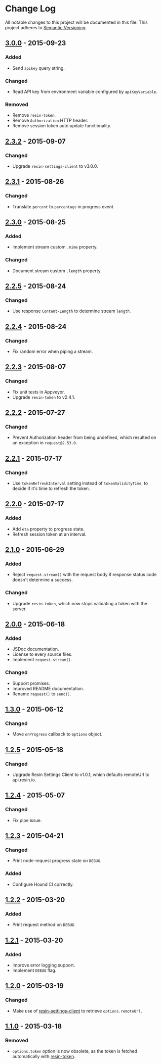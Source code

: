 # Change Log

All notable changes to this project will be documented in this file.
This project adheres to [Semantic Versioning](http://semver.org/).

## [3.0.0] - 2015-09-23

### Added

- Send `apikey` query string.

### Changed

- Read API key from environment variable configured by `apiKeyVariable`.

### Removed

- Remove `resin-token`.
- Remove `Authorization` HTTP header.
- Remove session token auto update functionality.

## [2.3.2] - 2015-09-07

### Changed

- Upgrade `resin-settings-client` to v3.0.0.

## [2.3.1] - 2015-08-26

### Changed

- Translate `percent` to `percentage` in progress event.

## [2.3.0] - 2015-08-25

### Added

- Implement stream custom `.mime` property.

### Changed

- Document stream custom `.length` property.

## [2.2.5] - 2015-08-24

### Changed

- Use response `Content-Length` to determine stream `length`.

## [2.2.4] - 2015-08-24

### Changed

- Fix random error when piping a stream.

## [2.2.3] - 2015-08-07

### Changed

- Fix unit tests in Appveyor.
- Upgrade `resin-token` to v2.4.1.

## [2.2.2] - 2015-07-27

### Changed

- Prevent Authorization header from being undefined, which resulted on an exception in `request@2.53.0`.

## [2.2.1] - 2015-07-17

### Changed

- Use `tokenRefreshInterval` setting instead of `tokenValidityTime`, to decide if it's time to refresh the token.

## [2.2.0] - 2015-07-17

### Added

- Add `eta` property to progress state.
- Refresh session token at an interval.

## [2.1.0] - 2015-06-29

### Added

- Reject `request.stream()` with the request body if response status code doesn't determine a success.

### Changed

- Upgrade `resin-token`, which now stops validating a token with the server.

## [2.0.0] - 2015-06-18

### Added

- JSDoc documentation.
- License to every source files.
- Implement `request.stream()`.

### Changed

- Support promises.
- Improved README documentation.
- Rename `request()` to `send()`.

## [1.3.0] - 2015-06-12

### Changed

- Move `onProgress` callback to `options` object.

## [1.2.5] - 2015-05-18

### Changed

- Upgrade Resin Settings Client to v1.0.1, which defaults remoteUrl to api.resin.io.

## [1.2.4] - 2015-05-07

### Changed

- Fix pipe issue.

## [1.2.3] - 2015-04-21

### Changed

- Print node-request progress state on `DEBUG`.

### Added

- Configure Hound CI correctly.

## [1.2.2] - 2015-03-20

### Added

- Print request method on `DEBUG`.

## [1.2.1] - 2015-03-20

### Added

- Improve error logging support.
- Implement `DEBUG` flag.

## [1.2.0] - 2015-03-19

### Changed

- Make use of [resin-settings-client](https://github.com/resin-io/resin-settings-client) to retrieve `options.remoteUrl`.

## [1.1.0] - 2015-03-18

### Removed

- `options.token` option is now obsolete, as the token is fetched automatically with [resin-token](https://github.com/resin-io/resin-token).

[3.0.0]: https://github.com/resin-io/resin-request/compare/v2.3.2...v3.0.0
[2.3.2]: https://github.com/resin-io/resin-request/compare/v2.3.1...v2.3.2
[2.3.1]: https://github.com/resin-io/resin-request/compare/v2.3.0...v2.3.1
[2.3.0]: https://github.com/resin-io/resin-request/compare/v2.2.5...v2.3.0
[2.2.5]: https://github.com/resin-io/resin-request/compare/v2.2.4...v2.2.5
[2.2.4]: https://github.com/resin-io/resin-request/compare/v2.2.3...v2.2.4
[2.2.3]: https://github.com/resin-io/resin-request/compare/v2.2.2...v2.2.3
[2.2.2]: https://github.com/resin-io/resin-request/compare/v2.2.1...v2.2.2
[2.2.1]: https://github.com/resin-io/resin-request/compare/v2.2.0...v2.2.1
[2.2.0]: https://github.com/resin-io/resin-request/compare/v2.1.0...v2.2.0
[2.1.0]: https://github.com/resin-io/resin-request/compare/v2.0.0...v2.1.0
[2.0.0]: https://github.com/resin-io/resin-request/compare/v1.3.0...v2.0.0
[1.3.0]: https://github.com/resin-io/resin-request/compare/v1.2.5...v1.3.0
[1.2.5]: https://github.com/resin-io/resin-request/compare/v1.2.4...v1.2.5
[1.2.4]: https://github.com/resin-io/resin-request/compare/v1.2.3...v1.2.4
[1.2.3]: https://github.com/resin-io/resin-request/compare/v1.2.2...v1.2.3
[1.2.2]: https://github.com/resin-io/resin-request/compare/v1.2.1...v1.2.2
[1.2.1]: https://github.com/resin-io/resin-request/compare/v1.2.0...v1.2.1
[1.2.0]: https://github.com/resin-io/resin-request/compare/v1.1.0...v1.2.0
[1.1.0]: https://github.com/resin-io/resin-request/compare/v1.0.0...v1.1.0
